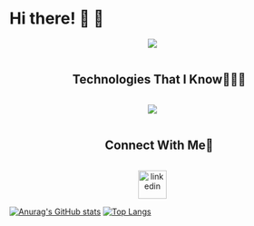 <h1>Hi there! 👋 🤖</h1>
<p align="center">
  <a href="https://github.com/DenverCoder1/readme-typing-svg"><img src="https://readme-typing-svg.herokuapp.com?font=Roboto&color=000000&size=30&duration=4000&center=true&vCenter=true&width=600&height=100&lines=WELCOME+TO+MY+GITHUB;I'M+A+MECHATRONIC+ENGINNER"></a>
</p>

<div id="user-content-toc">
  <ul align="center">
    <summary><h2 style="display: inline-block">Technologies That I Know👨🏻‍💻</h2></summary>
  </ul>
</div>
<p align="center">
  <a href="https://skillicons.dev">
    <img src="https://skillicons.dev/icons?i=html,css,js" />
  </a>
</p>


<div id="user-content-toc">
  <ul align="center">
    <summary><h2 style="display: inline-block">Connect With Me🤝</h2></summary>
  </ul>
</div>

<!--icons and links-->
<p align="center">
<a href="https://www.linkedin.com/in/juan-luis-alvarado-carrillo-385241221/" target="blank"><img align="center" src="https://user-images.githubusercontent.com/88904952/234979284-68c11d7f-1acc-4f0c-ac78-044e1037d7b0.png" alt="linkedin" height="50" width="50" /></a>
</p>

[![Anurag's GitHub stats](https://github-readme-stats.vercel.app/api?username=LuisAlvarado25)](https://github.com/LuisAlvarado25/github-readme-stats)
[![Top Langs](https://github-readme-stats.vercel.app/api/top-langs/?username=LuisAlvarado25&layout=donut)](https://github.com/LuisAlvarado25/github-readme-stats)
